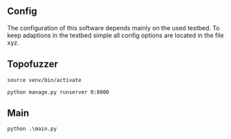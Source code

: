 
## Config
The configuration of this software depends mainly on the used testbed. To keep adaptions in the testbed simple all config options are located in the file xyz.


## Topofuzzer
```
source venv/bin/activate
```
```
python manage.py runserver 0:8000
```

## Main
```
python .\main.py
```